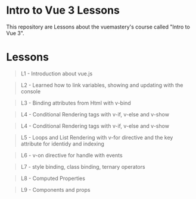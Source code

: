 # Intro to Vue 3 Lessons

This repository are Lessons about the vuemastery's course called "Intro to Vue 3". 

# Lessons

> L1 - Introduction about vue.js

> L2 - Learned how to link variables, showing and updating with the console

> L3 - Binding attributes from Html with v-bind

> L4 - Conditional Rendering tags with v-if, v-else and v-show

> L4 - Conditional Rendering tags with v-if, v-else and v-show

> L5 - Loops and List Rendering with v-for directive and the key attribute for identidy and indexing

> L6 - v-on directive for handle with events

> L7 - style binding, class binding, ternary operators

> L8 - Computed Properties

> L9 - Components and props 